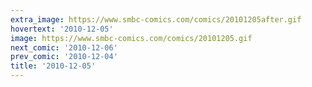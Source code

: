 ```yaml
---
extra_image: https://www.smbc-comics.com/comics/20101205after.gif
hovertext: '2010-12-05'
image: https://www.smbc-comics.com/comics/20101205.gif
next_comic: '2010-12-06'
prev_comic: '2010-12-04'
title: '2010-12-05'
---
```



